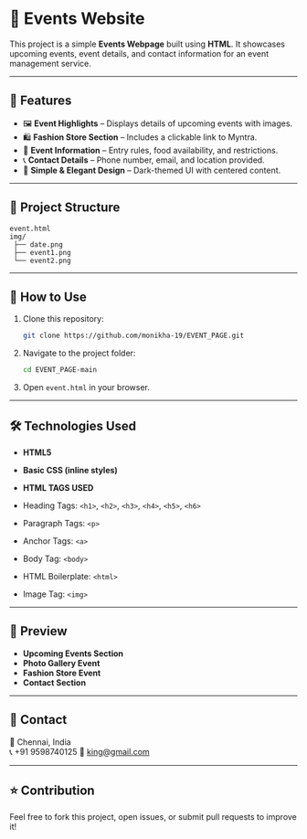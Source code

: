  # 🎉 Events Website

This project is a simple **Events Webpage** built using **HTML**. It showcases upcoming events, event details, and contact information for an event management service.  

---

## 📌 Features
- 🖼️ **Event Highlights** – Displays details of upcoming events with images.  
- 🛍️ **Fashion Store Section** – Includes a clickable link to Myntra.  
- 📅 **Event Information** – Entry rules, food availability, and restrictions.  
- 📞 **Contact Details** – Phone number, email, and location provided.  
- 🎨 **Simple & Elegant Design** – Dark-themed UI with centered content.  

---

## 📂 Project Structure
```
event.html
img/
 ├── date.png
 ├── event1.png
 └── event2.png
```

---

## 🚀 How to Use
1. Clone this repository:  
   ```bash
   git clone https://github.com/monikha-19/EVENT_PAGE.git
   ```
2. Navigate to the project folder:  
   ```bash
   cd EVENT_PAGE-main
   ```
3. Open `event.html` in your browser.

---

## 🛠️ Technologies Used
- **HTML5**
- **Basic CSS (inline styles)**

- **HTML TAGS USED**
- Heading Tags: `<h1>`, `<h2>`, `<h3>`, `<h4>`, `<h5>`, `<h6>`
- Paragraph Tags: `<p>`
- Anchor Tags: `<a>`
- Body Tag: `<body>`
- HTML Boilerplate: `<html>`
- Image Tag: `<img>`

---

## 📸 Preview
- **Upcoming Events Section**
- **Photo Gallery Event**
- **Fashion Store Event**
- **Contact Section**

---

## 📧 Contact
📍 Chennai, India  
📞 +91 9598740125 
📩 king@gmail.com  

---

## ⭐ Contribution
Feel free to fork this project, open issues, or submit pull requests to improve it!  
